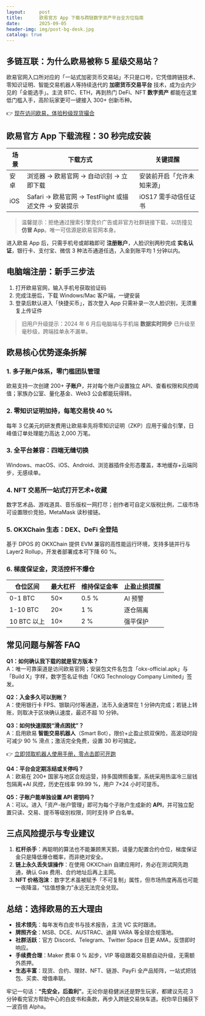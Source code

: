 ```yaml
---
layout:     post
title:      欧易官方 App 下载与跨链数字资产平台全方位指南
date:       2025-09-05
header-img: img/post-bg-desk.jpg
catalog: true
---
```


## 多链互联：为什么欧易被称 5 星级交易站？

欧易官网入口所对应的「一站式加密货币交易站」不只是口号，它凭借跨链技术、零知识证明、智能交易机器人等持续迭代的 **加密货币交易平台** 技术，成为业内少见的「全能选手」。主流 BTC、ETH，再到热门 DeFi、NFT **数字资产** 都能在这里低门槛入手，高阶玩家更可一键接入 300+ 创新币种。

👉 [现在访问欧易，体验秒级现货撮合](https://okxdog.com/)

## 欧易官方 App 下载流程：30 秒完成安装

| 场景 | 下载方式 | 关键提醒 |
|---|---|---|
| 安卓 | 浏览器 → 欧易官网 → 自动识别 → 立即下载 | 安装前开启「允许未知来源」 |
| iOS | Safari → 欧易官网 → TestFlight 或描述文件 → 安装提示 | iOS17 需手动信任证书 |

> 温馨提示：拒绝通过搜索引擎竞价广告或非官方社群链接下载，以防撞见 **仿冒 App**。唯一可信源是欧易官网本身。

进入欧易 App 后，只需手机号或邮箱即可 **注册账户**，人脸识别两秒完成 **实名认证**，银行卡、支付宝、微信 3 种法币通道任选，入金到账平均 1 分钟以内。

## 电脑端注册：新手三步法

1. 打开欧易官网，输入手机号获取验证码  
2. 完成注册后，下载 Windows/Mac 客户端，一键安装  
3. 登录后默认进入「快捷买币」，首次登入 App 只需补录一次人脸识别，无须重复上传证件

> 旧用户升级提示：2024 年 6 月后电脑端与手机端 **数据实时同步** 已升级至毫秒级，跨端挂单永不漏单。

## 欧易核心优势逐条拆解

### 1. 多子账户体系，零门槛团队管理  
欧易支持一次创建 200+ **子账户**，并对每个账户设置独立 API、查看权限和风控阈值；家族办公室、量化基金、Web3 公会都能玩得转。

### 2. 零知识证明加持，每笔交易快 40 %  
每年 3 亿美元的研发费用让欧易率先将零知识证明（ZKP）应用于撮合引擎，日峰值订单处理能力高达 2,000 万笔。

### 3. 全平台兼容：四端无缝切换  
Windows、macOS、iOS、Android、浏览器插件全形态覆盖，本地缓存+云端同步，无感续单。

### 4. NFT 交易所一站式打开艺术+收藏  
数字艺术品、游戏道具、音乐版权一网打尽；创作者可自定义版税比例，二级市场可设置限价竞拍，MetaMask 读秒接链。

### 5. OKXChain 生态：DEX、DeFi 全登陆  
基于 DPOS 的 OKXChain 提供 EVM 兼容的高性能运行环境，支持多链并行与 Layer2 Rollup，开发者部署成本可下降 60 %。

### 6. 梯度保证金，灵活控杆不爆仓  
| 仓位区间 | 最大杠杆 | 维持保证金率 | 止盈止损提醒 |
|---|---|---|---|
| 0-1 BTC | 50× | 0.5 % | AI 预警 |
| 1-10 BTC | 20× | 1 % | 逐仓隔离 |
| 10 BTC 以上 | 10× | 2 % | 强平保护 |

## 常见问题与解答 FAQ

**Q1：如何确认我下载的就是官方版本？**  
A：唯一可靠渠道是访问欧易官网；安装包文件名包含「okx-official.apk」与「Build X」字样，数字签名证书由「OKG Technology Company Limited」签发。

**Q2：入金多久可以到帐？**  
A：使用银行卡 FPS、银联闪付等通道，法币入金通常在 1 分钟内完成；若链上转账，则取决于区块确认速度，最迟不超 10 分钟。

**Q3：如何快速摆脱“滑点困扰”？**  
A：启用欧易 **智能交易机器人**（Smart Bot），限价+止盈止损双保险，高波动时段可减少 90 % 滑点；激活完全免费，设置 30 秒可搞定。

👉 [立即领取机器人使用手册，零点击即可开跑](https://okxdog.com/)

**Q4：平台会定期冻结或关停吗？**  
A：欧易在 200+ 国家与地区合规运营，持多国牌照备案，系统采用热温冷三层钱包隔离+AI 风控，历史在线率 99.99 %，用户 7×24 小时可提币。

**Q5：子账户能单独设置 API 密钥吗？**  
A：可以。进入「资产-账户管理」即可为每个子账户生成新的 **API**，并可独立配置只读、交易、提币等级别权限，同时支持 IP 白名单。

## 三点风险提示与专业建议

1. **杠杆杀手**：再聪明的算法也不能兼顾黑天鹅，请量力配置合约仓位，梯度保证金只是降低爆仓概率，而非绝对安全。  
2. **链上永久丢失误操作**：在使用 OKXChain 自建应用时，务必在测试网先跑通，确认 Gas 费用、合约地址后再上主网。  
3. **NFT 价格泡沫**：数字艺术虽被赋予「不可复制」属性，但市场热度再高也可能一夜降温，“估值想象力”永远无法完全兑现。

## 总结：选择欧易的五大理由

- **技术领先**：每年发布白皮书与技术报告，主流 VC 实时跟进。  
- **牌照齐全**：MSB、DCE、AUSTRAC、迪拜 VARA 等全球合规落地。  
- **社群活跃**：官方 Discord、Telegram、Twitter Space 日更 AMA，反馈即时响应。  
- **手续费合理**：Maker 费率 0 % 起步，VIP 等级跟着交易额自动升级，无需额外质押。  
- **生态丰富**：现货、合约、理财、NFT、链游、PayFi 全产品矩阵，一站式把钱包、买卖、增值串联。

牢记一句话：**“先安全，后盈利”**。无论你是稳健派还是野生玩家，都建议先花 3 分钟看完官方帮助中心的白皮书和条款，再步入跨链交易快车道。祝你早日捕获下一波百倍 Alpha。